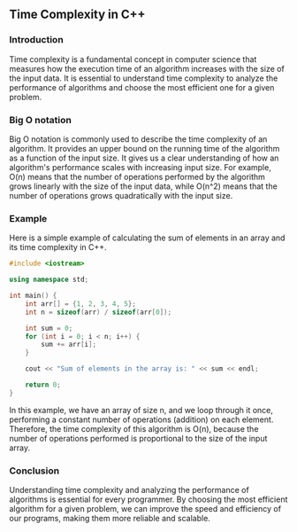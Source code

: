## Time Complexity in C++

### Introduction
Time complexity is a fundamental concept in computer science that measures how the execution time of an algorithm increases with the size of the input data. It is essential to understand time complexity to analyze the performance of algorithms and choose the most efficient one for a given problem.

### Big O notation
Big O notation is commonly used to describe the time complexity of an algorithm. It provides an upper bound on the running time of the algorithm as a function of the input size. It gives us a clear understanding of how an algorithm's performance scales with increasing input size. For example, O(n) means that the number of operations performed by the algorithm grows linearly with the size of the input data, while O(n^2) means that the number of operations grows quadratically with the input size.

### Example
Here is a simple example of calculating the sum of elements in an array and its time complexity in C++.

```cpp
#include <iostream>

using namespace std;

int main() {
    int arr[] = {1, 2, 3, 4, 5};
    int n = sizeof(arr) / sizeof(arr[0]);

    int sum = 0;
    for (int i = 0; i < n; i++) {
        sum += arr[i];
    }

    cout << "Sum of elements in the array is: " << sum << endl;

    return 0;
}

```

In this example, we have an array of size n, and we loop through it once, performing a constant number of operations (addition) on each element. Therefore, the time complexity of this algorithm is O(n), because the number of operations performed is proportional to the size of the input array.

### Conclusion
Understanding time complexity and analyzing the performance of algorithms is essential for every programmer. By choosing the most efficient algorithm for a given problem, we can improve the speed and efficiency of our programs, making them more reliable and scalable.
